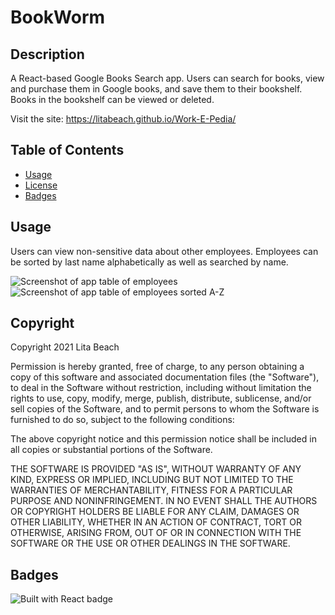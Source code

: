 # BookWorm

## Description 

A React-based Google Books Search app. Users can search for books, view and purchase them in Google books, and save them to their bookshelf. Books in the bookshelf can be viewed or deleted.

Visit the site: https://litabeach.github.io/Work-E-Pedia/

## Table of Contents

* [Usage](#usage)
* [License](#license)
* [Badges](#badges)

## Usage 

Users can view non-sensitive data about other employees. Employees can be sorted by last name alphabetically as well as searched by name.

![Screenshot of app table of employees](public/screenshot.png)
![Screenshot of app table of employees sorted A-Z](public/screenshot2.png)


## Copyright

Copyright 2021 Lita Beach

Permission is hereby granted, free of charge, to any person obtaining a copy of this software and associated documentation files (the "Software"), to deal in the Software without restriction, including without limitation the rights to use, copy, modify, merge, publish, distribute, sublicense, and/or sell copies of the Software, and to permit persons to whom the Software is furnished to do so, subject to the following conditions:

The above copyright notice and this permission notice shall be included in all copies or substantial portions of the Software.

THE SOFTWARE IS PROVIDED "AS IS", WITHOUT WARRANTY OF ANY KIND, EXPRESS OR IMPLIED, INCLUDING BUT NOT LIMITED TO THE WARRANTIES OF MERCHANTABILITY, FITNESS FOR A PARTICULAR PURPOSE AND NONINFRINGEMENT. IN NO EVENT SHALL THE AUTHORS OR COPYRIGHT HOLDERS BE LIABLE FOR ANY CLAIM, DAMAGES OR OTHER LIABILITY, WHETHER IN AN ACTION OF CONTRACT, TORT OR OTHERWISE, ARISING FROM, OUT OF OR IN CONNECTION WITH THE SOFTWARE OR THE USE OR OTHER DEALINGS IN THE SOFTWARE.

## Badges

![Built with React badge](https://img.shields.io/badge/Built_with-React-green) 

